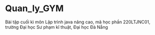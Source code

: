 # Quan_ly_GYM
Bài tập cuối kì môn Lập trình java nâng cao, mã học phần 220LTJNC01, trường Đại học Sư phạm kĩ thuật, Đại học Đà Nẵng
